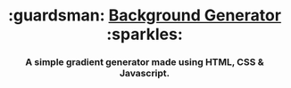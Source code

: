 <h1 align ="center"> :guardsman: <a href ="https://danishsshaikh.github.io/backgroundGenerator/">Background Generator</a> :sparkles: </h1>
<h3 align = "center"> A simple gradient generator made using HTML, CSS & Javascript. </h3>
